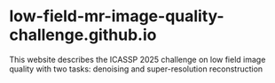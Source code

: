 # low-field-mr-image-quality-challenge.github.io
This website describes the ICASSP 2025 challenge on low field image quality with two tasks: denoising and super-resolution reconstruction
